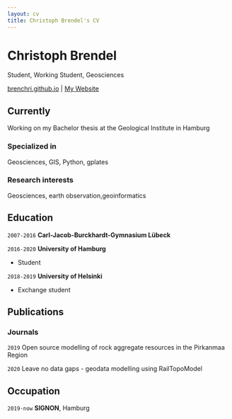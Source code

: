 ```yaml
---
layout: cv
title: Christoph Brendel's CV
---
```

# Christoph Brendel
Student, Working Student, Geosciences

<div id="webaddress">
<a href="https://brenchri.github.io">brenchri.github.io</a>
| <a href="https://brenchri.github.io/">My Website</a>
</div>


## Currently

Working on my Bachelor thesis at the Geological Institute in Hamburg

### Specialized in

Geosciences, GIS, Python, gplates


### Research interests

Geosciences, earth observation,geoinformatics


## Education

`2007-2016`
__Carl-Jacob-Burckhardt-Gymnasium Lübeck__

`2016-2020`
__University of Hamburg__

- Student

`2018-2019`
__University of Helsinki__

- Exchange student






## Publications


### Journals

`2019`
Open source modelling of rock aggregate resources in the Pirkanmaa Region 

`2020`
Leave no data gaps - geodata modelling using RailTopoModel


## Occupation

`2019-now`
__SIGNON__, Hamburg



<!-- ### Footer

Last updated: Juli 2020-->


